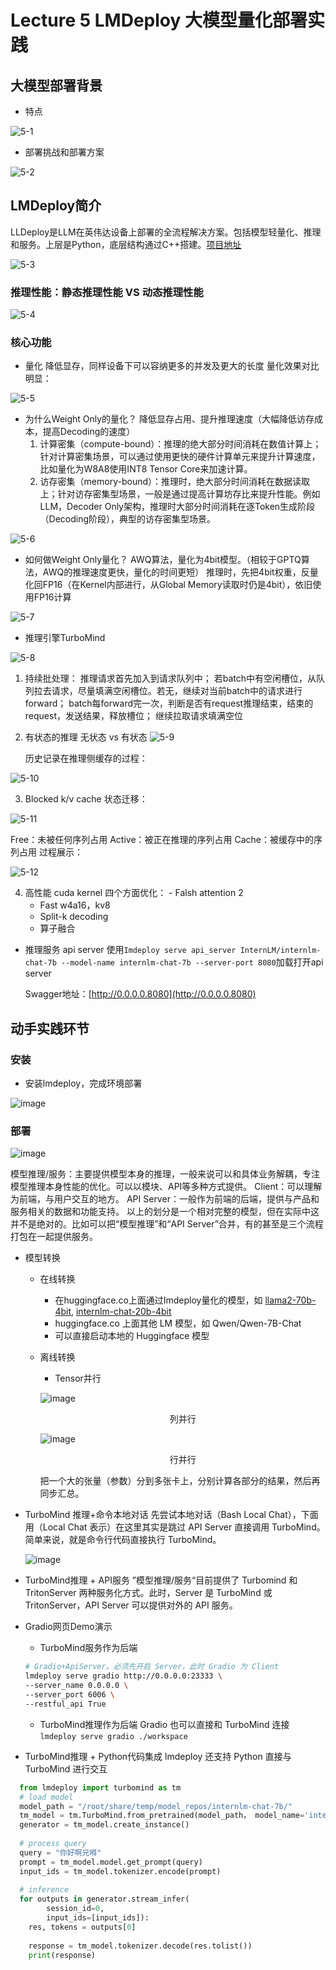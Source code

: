 # Lecture 5 LMDeploy 大模型量化部署实践
## 大模型部署背景
- 特点

![5-1](https://github.com/xwhclaire/StudyPackages/assets/34467524/bea42887-9aa8-41e4-ad43-0017d35e3902)

- 部署挑战和部署方案

![5-2](https://github.com/xwhclaire/StudyPackages/assets/34467524/bd1b7091-6f16-4c6d-93d0-016fdce24ee7)

## LMDeploy简介
LLDeploy是LLM在英伟达设备上部署的全流程解决方案。包括模型轻量化、推理和服务。上层是Python，底层结构通过C++搭建。[项目地址](http://github.com/InternLM/Imdeploy)

![5-3](https://github.com/xwhclaire/StudyPackages/assets/34467524/088f1d2d-b1e3-4b65-bad9-fc6ca5804f78)

### 推理性能：静态推理性能 VS 动态推理性能

![5-4](https://github.com/xwhclaire/StudyPackages/assets/34467524/404b0532-e66e-41e8-bf05-4f538e1dd143)

### 核心功能
- 量化
  降低显存，同样设备下可以容纳更多的并发及更大的长度
  量化效果对比明显：

![5-5](https://github.com/xwhclaire/StudyPackages/assets/34467524/c37b1ab0-ab4f-4d6c-892e-e5f9c1c2eb10)

  - 为什么Weight Only的量化？
      降低显存占用、提升推理速度（大幅降低访存成本，提高Decoding的速度） 
    1. 计算密集（compute-bound）：推理的绝大部分时间消耗在数值计算上；针对计算密集场景，可以通过使用更快的硬件计算单元来提升计算速度，比如量化为W8A8使用INT8 Tensor Core来加速计算。
    2. 访存密集（memory-bound）：推理时，绝大部分时间消耗在数据读取上；针对访存密集型场景，一般是通过提高计算坊存比来提升性能。例如LLM，Decoder Only架构，推理时大部分时间消耗在逐Token生成阶段（Decoding阶段），典型的访存密集型场景。

![5-6](https://github.com/xwhclaire/StudyPackages/assets/34467524/1dc65780-dcb5-4cbd-bbab-e86476e56296)

  -  如何做Weight Only量化？
      AWQ算法，量化为4bit模型。（相较于GPTQ算法，AWQ的推理速度更快，量化的时间更短）
      推理时，先把4bit权重，反量化回FP16（在Kernel内部进行，从Global Memory读取时仍是4bit），依旧使用FP16计算

![5-7](https://github.com/xwhclaire/StudyPackages/assets/34467524/da243ac7-51ab-4e60-95eb-3a2bdcc6efdb)


- 推理引擎TurboMind

![5-8](https://github.com/xwhclaire/StudyPackages/assets/34467524/540b863b-c33f-47fe-87f9-a2bf0f1542d4)


  1. 持续批处理：
    推理请求首先加入到请求队列中；
    若batch中有空闲槽位，从队列拉去请求，尽量填满空闲槽位。若无，继续对当前batch中的请求进行forward；
    batch每forward完一次，判断是否有request推理结束，结束的request，发送结果，释放槽位；
    继续拉取请求填满空位
  2. 有状态的推理
    无状态 vs 有状态
![5-9](https://github.com/xwhclaire/StudyPackages/assets/34467524/95b4e912-b771-44d4-8f73-cf64f02031ca)

       历史记录在推理侧缓存的过程：
  
  ![5-10](https://github.com/xwhclaire/StudyPackages/assets/34467524/e004b95b-2aab-4091-ba7a-682bc7922763)

  3. Blocked k/v cache
    状态迁移：

   ![5-11](https://github.com/xwhclaire/StudyPackages/assets/34467524/e480dbd9-2d02-46b8-b85c-a7599170ecdc)

  Free：未被任何序列占用
  Active：被正在推理的序列占用
  Cache：被缓存中的序列占用
    过程展示：

  ![5-12](https://github.com/xwhclaire/StudyPackages/assets/34467524/c52e9be5-0177-4503-be85-b127a313b7d4)

  4. 高性能 cuda kernel
    四个方面优化：
    - Falsh attention 2
     - Fast w4a16，kv8
     - Split-k decoding
     - 算子融合
- 推理服务 api server
   使用`Imdeploy serve api_server InternLM/internlm-chat-7b --model-name internlm-chat-7b --server-port 8080`加载打开api server

   Swagger地址：[http://0.0.0.0.8080](http://0.0.0.0.8080)

## 动手实践环节
### 安装
- 安装lmdeploy，完成环境部署

![image](https://github.com/xwhclaire/StudyPackages/assets/34467524/a386656f-8b18-449d-a6f6-8249f3c68cfe)

### 部署

![image](https://github.com/xwhclaire/StudyPackages/assets/34467524/8f087767-9297-4d26-a30c-39216a226217)

模型推理/服务：主要提供模型本身的推理，一般来说可以和具体业务解耦，专注模型推理本身性能的优化。可以以模块、API等多种方式提供。
Client：可以理解为前端，与用户交互的地方。
API Server：一般作为前端的后端，提供与产品和服务相关的数据和功能支持。
以上的划分是一个相对完整的模型，但在实际中这并不是绝对的。比如可以把“模型推理”和“API Server”合并，有的甚至是三个流程打包在一起提供服务。
- 模型转换
  - 在线转换
    - 在huggingface.co上面通过Imdeploy量化的模型，如 [llama2-70b-4bit](https://huggingface.co/lmdeploy/llama2-chat-70b-4bit), [internlm-chat-20b-4bit](https://huggingface.co/internlm/internlm-chat-20b-4bit)
    - huggingface.co 上面其他 LM 模型，如 Qwen/Qwen-7B-Chat
    - 可以直接启动本地的 Huggingface 模型
  - 离线转换
    - Tensor并行
 
    ![image](https://github.com/xwhclaire/StudyPackages/assets/34467524/d1141052-a6ea-4a71-ac22-8c595de26cf4)

    <p align="center">列并行<p>
 
    ![image](https://github.com/xwhclaire/StudyPackages/assets/34467524/01585278-f8b5-4b33-8b58-4cd03177fd62)

    <p align="center">行并行<p>
    把一个大的张量（参数）分到多张卡上，分别计算各部分的结果，然后再同步汇总。
- TurboMind 推理+命令本地对话
   先尝试本地对话（Bash Local Chat），下面用（Local Chat 表示）在这里其实是跳过 API Server 直接调用 TurboMind。简单来说，就是命令行代码直接执行 TurboMind。

   ![image](https://github.com/xwhclaire/StudyPackages/assets/34467524/ebb41499-76fb-4be9-962a-323fa9b97456)

- TurboMind推理 + API服务
  ”模型推理/服务“目前提供了 Turbomind 和 TritonServer 两种服务化方式。此时，Server 是 TurboMind 或 TritonServer，API Server 可以提供对外的 API 服务。
- Gradio网页Demo演示
  - TurboMind服务作为后端
  ```bash
  # Gradio+ApiServer。必须先开启 Server，此时 Gradio 为 Client 
  lmdeploy serve gradio http://0.0.0.0:23333 \
  --server_name 0.0.0.0 \
  --server_port 6006 \
  --restful_api True
  ```
  - TurboMind推理作为后端
  Gradio 也可以直接和 TurboMind 连接
  `lmdeploy serve gradio ./workspace`
- TurboMind推理 + Python代码集成
  lmdeploy 还支持 Python 直接与 TurboMind 进行交互

```python
  from lmdeploy import turbomind as tm
  # load model
  model_path = "/root/share/temp/model_repos/internlm-chat-7b/"
  tm_model = tm.TurboMind.from_pretrained(model_path， model_name='internlm-chat-20b')
  generator = tm_model.create_instance()
  
  # process query
  query = "你好啊兄嘚"
  prompt = tm_model.model.get_prompt(query)
  input_ids = tm_model.tokenizer.encode(prompt)
  
  # inference
  for outputs in generator.stream_infer(
        session_id=0,
        input_ids=[input_ids]):
    res, tokens = outputs[0]
    
    response = tm_model.tokenizer.decode(res.tolist())
    print(response)
```
